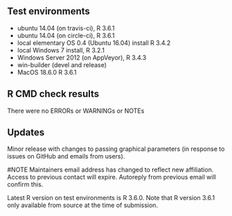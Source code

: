 ## Test environments
* ubuntu 14.04 (on travis-ci), R 3.6.1
* ubuntu 14.04 (on circle-ci), R 3.6.1
* local elementary OS 0.4 (Ubuntu 16.04) install R 3.4.2
* local Windows 7 install, R 3.2.1
* Windows Server 2012 (on AppVeyor), R 3.4.3
* win-builder (devel and release)
* MacOS 18.6.0 R 3.6.1 

## R CMD check results
There were no ERRORs or WARNINGs or NOTEs

## Updates
Minor release with changes to passing graphical parameters (in response to issues on GitHub and emails from users).

#NOTE
Maintainers email address has changed to reflect new affiliation. Access to previous contact will expire. Autoreply from previous email will confirm this.

Latest R version on test environments is R 3.6.0. Note that R version 3.6.1 only available from source at the time of submission.


